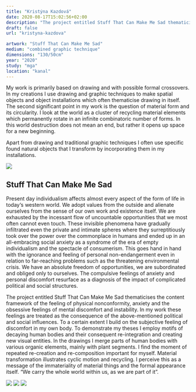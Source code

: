 ```yaml
---
title: "Kristýna Kazdová"
date: 2020-08-17T15:02:56+02:00
description: "The project entitled Stuff That Can Make Me Sad thematicises the content framework of the feeling of physical nonconformity, anxiety and the obsessive feelings of mental discomfort and instability."
draft: false
url: "kristyna-kazdova"

artwork: "Stuff That Can Make Me Sad"
medium: "combined graphic technique"
dimensions: "130/50cm"
year: "2020"
study: "mga"
location: "kanal"
---
```


My work is primarily based on drawing and with possible formal crossovers. In my creations I use drawing and graphic techniques to make spatial objects and object installations which often thematicise drawing in itself. The second significant point in my work is the question of material form and its circularity. I look at the world as a cluster of recycling material elements which permanently rotate in an infinite combinatoric number of forms. In this world destruction does not mean an end, but rather it opens up space for a new beginning. 

Apart from drawing and traditional graphic techniques I often use specific found natural objects that I transform by incorporating them in my installations.

![](/students/kazdova/1.jpg)

## Stuff That Can Make Me Sad

Present day individualism affects almost every aspect of the form of life in today‘s western world. We adopt values from the outside and alienate ourselves from the sense of our own work and existence itself. We are exhausted by the incessant flow of uncountable opportunities that we most often cannot even touch. These invisible phenomena have gradually infiltrated even the private and intimate spheres where they surreptitiously took over the power over the commonplace in humans and ended up in an all-embracing social anxiety as a syndrome of the era of empty individualism and the spectacle of consumerism. This goes hand in hand with the ignorance and feeling of personal non-endangerment even in relation to far-reaching problems such as the threatening environmental crisis. We have an absolute freedom of opportunities, we are subordinated and obliged only to ourselves. The compulsive feelings of anxiety and personal discomfort resurface as a diagnosis of the impact of complicated political and social structures. 

The project entitled Stuff That Can Make Me Sad thematicises the content framework of the feeling of physical nonconformity, anxiety and the obsessive feelings of mental discomfort and instability. In my work these feelings are treated as the consequence of the above-mentioned political and social influences. To a certain extent I build on the subjective feeling of discomfort in my own body. To demonstrate my theses I employ motifs of decaying human bodies and their consequent re-integration and creating new visual entities. In the drawings I merge parts of human bodies with various organic elements, mainly with plant segments. I find the moment of repeated re-creation and re-composition important for myself. Material transformation illustrates cyclic motion and recycling. I perceive this as a message of the immateriality of material things and the formal appearance itself. “We carry the whole world within us, as we are part of it”.

![](/students/kazdova/2.jpg)
![](/students/kazdova/3.jpg)
![](/students/kazdova/4.jpg)
